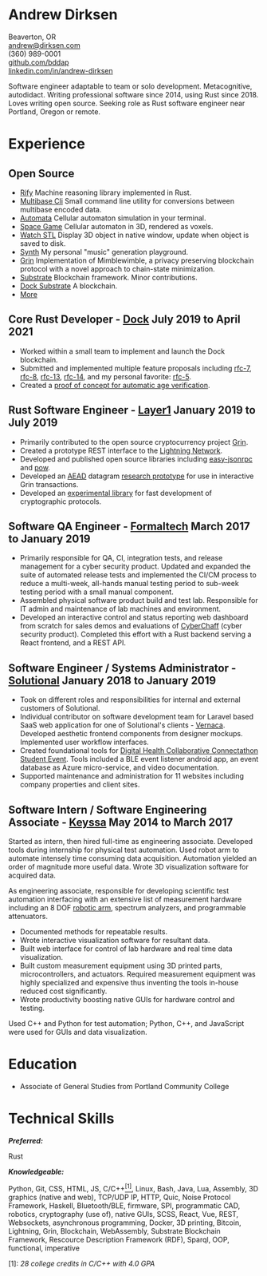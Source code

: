 # Andrew Dirksen

Beaverton, OR<br/>
andrew@dirksen.com<br/>
\(360\) 989-0001<br/>
[github.com/bddap](https://github.com/bddap)<br/>
[linkedin.com/in/andrew-dirksen](https://www.linkedin.com/in/andrew-dirksen)

Software engineer adaptable to team or solo development. Metacognitive, autodidact. Writing professional software since 2014, using Rust since 2018. Loves writing open source. Seeking role as Rust software engineer near Portland, Oregon or remote.

# Experience

## Open Source

* [Rify](https://github.com/docknetwork/rify) Machine reasoning library implemented in Rust.
* [Multibase Cli](https://github.com/docknetwork/multibase-cli) Small command line utility for conversions between multibase encoded data.
* [Automata](https://github.com/bddap/automata) Cellular automaton simulation in your terminal.
* [Space Game](https://github.com/bddap/space-game-bimensal) Cellular automaton in 3D, rendered as voxels.
* [Watch STL](https://github.com/bddap/watch-stl-rust) Display 3D object in native window, update when object is saved to disk.
* [Synth](https://github.com/bddap/synth0x01) My personal "music" generation playground.
* [Grin](https://github.com/mimblewimble/grin) Implementation of Mimblewimble, a privacy preserving blockchain protocol with a novel approach to chain-state minimization.
* [Substrate](https://github.com/paritytech/substrate) Blockchain framework. Minor contributions.
* [Dock Substrate](https://github.com/docknetwork/dock-substrate) A blockchain.
* [More](https://github.com/bddap)

## Core Rust Developer - [Dock](https://dock.io/) <span style="display: none;">-</span> <span class="date">July 2019 to April 2021</span>

- Worked within a small team to implement and launch the Dock blockchain.
- Submitted and implemented multiple feature proposals including [rfc-7](https://github.com/docknetwork/planning/blob/master/rfc/0007-anchoring.md), [rfc-8](https://github.com/docknetwork/planning/blob/master/rfc/0008-delegatable-credentials.md), [rfc-13](https://github.com/docknetwork/planning/blob/master/rfc/0013-public-delegation.md), [rfc-14](https://github.com/docknetwork/planning/blob/master/rfc/0014-public-attestation.md), and my personal favorite: [rfc-5](https://github.com/docknetwork/planning/blob/master/rfc/0005-claim-deduction.md).
- Created a [proof of concept for automatic age verification](https://www.youtube.com/watch?v=8bZwkqqQju4).

## Rust Software Engineer - [Layer1](https://www.layer1.capital/) <span style="display: none;">-</span> <span class="date">January 2019 to July 2019</span>

- Primarily contributed to the open source cryptocurrency project [Grin](https://grin.mw).
- Created a prototype REST interface to the [Lightning Network](https://en.wikipedia.org/wiki/Lightning_Network).
- Developed and published open source libraries including [easy-jsonrpc](https://crates.io/crates/easy-jsonrpc) and [pow](https://crates.io/crates/pow).
- Developed an [AEAD](https://en.wikipedia.org/wiki/Authenticated_encryption) datagram [research prototype](https://github.com/layer1capital/reprehensible) for use in interactive Grin transactions.
- Developed an [experimental library](https://github.com/bddap/sealed) for fast development of cryptographic protocols.

## Software QA Engineer - [Formaltech](https://formal.tech/) <span style="display: none;">-</span> <span class="date">March 2017 to January 2019</span>

- Primarily responsible for QA, CI, integration tests, and release management for a cyber security product. Updated and expanded the suite of automated release tests and implemented the CI/CM process to reduce a multi-week, all-hands manual testing period to sub-week testing period with a small manual component.
- Assembled physical software product build and test lab. Responsible for IT admin and maintenance of lab machines and environment.
- Developed an interactive control and status reporting web dashboard from scratch for sales demos and evaluations of [CyberChaff](https://galois.com/project/cyberchaff/) (cyber security product). Completed this effort with a Rust backend serving a React frontend, and a REST API.

## Software Engineer / Systems Administrator - [Solutional](https://solutionalinc.com/) <span style="display: none;">-</span> <span class="date">January 2018 to January 2019</span>

- Took on different roles and responsibilities for internal and external customers of Solutional.
- Individual contributor on software development team for Laravel based SaaS web application for one of Solutional's clients - [Vernaca](https://www.vernaca.com/). Developed aesthetic frontend components from designer mockups. Implemented user workflow interfaces.
- Created foundational tools for [Digital Health Collaborative Connectathon Student Event](https://www.dhcolab.com/events/). Tools included a BLE event listener android app, an event database as Azure micro-service, and video documentation.
- Supported maintenance and administration for 11 websites including company properties and client sites.

## Software Intern / Software Engineering Associate - [Keyssa](http://www.keyssa.com/) <span style="display: none;">-</span> <span class="date">May 2014 to March 2017</span>

Started as intern, then hired full-time as engineering associate. Developed tools during internship for physical test automation. Used robot arm to automate intensely time consuming data acquisition. Automation yielded an order of magnitude more useful data. Wrote 3D visualization software for acquired data.

As engineering associate, responsible for developing scientific test automation interfacing with an extensive list of measurement hardware including an 8 DOF [robotic arm](http://www.robai.com/), spectrum analyzers, and programmable attenuators.

- Documented methods for repeatable results.
- Wrote interactive visualization software for resultant data.
- Built web interface for control of lab hardware and real time data visualization.
- Built custom measurement equipment using 3D printed parts, microcontrollers, and actuators.
  Required measurement equipment was highly specialized and expensive thus inventing the tools in-house reduced cost significantly.
- Wrote productivity boosting native GUIs for hardware control and testing.

Used C++ and Python for test automation; Python, C++, and JavaScript were used for GUIs and data visualization.

# Education

- Associate of General Studies from Portland Community College

# Technical Skills

***Preferred:***

<p class="indent">Rust</p>

***Knowledgeable:***

<p class="indent">Python, Git, CSS, HTML, JS, C/C++<a href="#footnote1" title="28 college credits in C/C++ with 4.0 GPA"><sup>[1]</sup></a>, Linux, Bash, Java, Lua, Assembly, 3D graphics (native and web), TCP/UDP IP, HTTP, Quic, Noise Protocol Framework, Haskell, Bluetooth/BLE, firmware, SPI, programmatic CAD, robotics, cryptography (use of), native GUIs, SCSS, React, Vue, REST, Websockets, asynchronous programming, Docker, 3D printing, Bitcoin, Lightning, Grin, Blockchain, WebAssembly, Substrate Blockchain Framework, Rescource Description Framework (RDF), Sparql, OOP, functional, imperative</p>

\[1\]: <i id="footnote1">28 college credits in C/C++ with 4.0 GPA</i>
